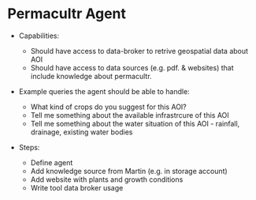 
# Permacultr Agent

- Capabilities:
    - Should have access to data-broker to retrive geospatial data about AOI
    - Should have access to data sources (e.g. pdf. & websites) that include knowledge about permacultr.

- Example queries the agent should be able to handle:
    - What kind of crops do you suggest for this AOI?
    - Tell me something about the available infrastrcure of this AOI
    - Tell me something about the water situation of this AOI - rainfall, drainage, existing water bodies

- Steps:
    - Define agent
    - Add knowledge source from Martin (e.g. in storage account)
    - Add website with plants and growth conditions
    - Write tool data broker usage


